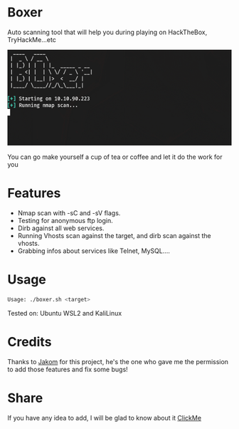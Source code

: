 # Boxer
Auto scanning tool that will help you during playing on HackTheBox, TryHackMe...etc

<img src="https://raw.githubusercontent.com/UncleJ1ck/Boxer/main/img/boxer.png">

You can go make yourself a cup of tea or coffee and let it do the work for you

# Features

- Nmap scan with -sC and -sV flags.
- Testing for anonymous ftp login.
- Dirb against all web services.
- Running Vhosts scan against the target, and dirb scan against the vhosts.
- Grabbing infos about services like Telnet, MySQL....

# Usage

```bash
Usage: ./boxer.sh <target>
```
Tested on: Ubuntu WSL2 and KaliLinux

# Credits

Thanks to [Jakom](https://github.com/RyouYoo) for this project, he's the one who gave me the permission to add those features and fix some bugs!


# Share

If you have any idea to add, I will be glad to know about it [ClickMe](https://github.com/RyouYoo/Boxer/issues/new)


